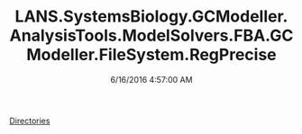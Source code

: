 ﻿---
title: LANS.SystemsBiology.GCModeller.AnalysisTools.ModelSolvers.FBA.GCModeller.FileSystem.RegPrecise
date: 6/16/2016 4:57:00 AM
---

[Directories](T-LANS.SystemsBiology.GCModeller.AnalysisTools.ModelSolvers.FBA.GCModeller.FileSystem.RegPrecise.Directories.html)

